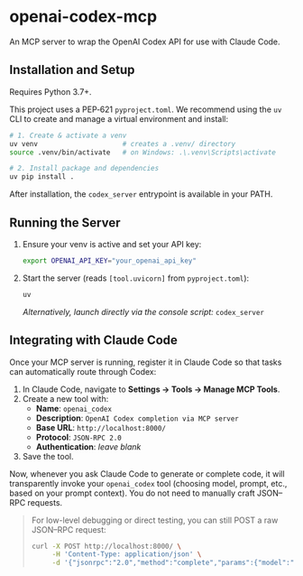 # openai-codex-mcp
An MCP server to wrap the OpenAI Codex API for use with Claude Code.

## Installation and Setup

Requires Python 3.7+.

This project uses a PEP‑621 `pyproject.toml`. We recommend using the `uv` CLI to create and manage a virtual environment and install:

```bash
# 1. Create & activate a venv
uv venv                     # creates a .venv/ directory
source .venv/bin/activate   # on Windows: .\.venv\Scripts\activate

# 2. Install package and dependencies
uv pip install .
```
After installation, the `codex_server` entrypoint is available in your PATH.

## Running the Server

1. Ensure your venv is active and set your API key:
   ```bash
   export OPENAI_API_KEY="your_openai_api_key"
   ```
2. Start the server (reads `[tool.uvicorn]` from `pyproject.toml`):
   ```bash
   uv
   ```
   *Alternatively, launch directly via the console script:* `codex_server`

## Integrating with Claude Code

Once your MCP server is running, register it in Claude Code so that tasks can automatically route through Codex:

1. In Claude Code, navigate to **Settings → Tools → Manage MCP Tools**.
2. Create a new tool with:
   - **Name**: `openai_codex`
   - **Description**: `OpenAI Codex completion via MCP server`
   - **Base URL**: `http://localhost:8000/`
   - **Protocol**: `JSON-RPC 2.0`
   - **Authentication**: _leave blank_
3. Save the tool.

Now, whenever you ask Claude Code to generate or complete code, it will transparently invoke your `openai_codex` tool (choosing model, prompt, etc., based on your prompt context). You do not need to manually craft JSON–RPC requests.

> For low-level debugging or direct testing, you can still POST a raw JSON–RPC request:
> ```bash
> curl -X POST http://localhost:8000/ \
>      -H 'Content-Type: application/json' \
>      -d '{"jsonrpc":"2.0","method":"complete","params":{"model":"o4-mini","prompt":"print(\"Hello, world!\")","max_tokens":64},"id":1}'
> ```
